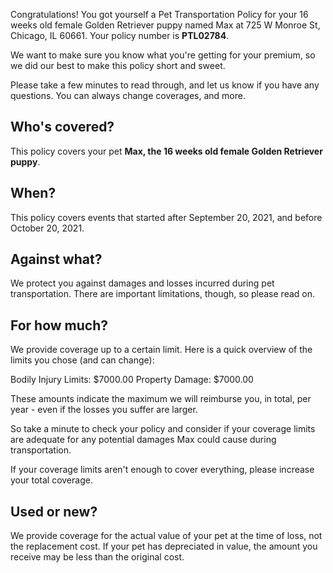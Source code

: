 Congratulations! You got yourself a Pet Transportation Policy for your 16 weeks old female Golden Retriever puppy named Max at 725 W Monroe St, Chicago, IL 60661. Your policy number is **PTL02784**.

We want to make sure you know what you're getting for your premium, so we did our best to make this policy short and sweet.

Please take a few minutes to read through, and let us know if you have any questions. You can always change coverages, and more.

## Who's covered?
This policy covers your pet **Max, the 16 weeks old female Golden Retriever puppy**.

## When?
This policy covers events that started after September 20, 2021, and before October 20, 2021.

## Against what?
We protect you against damages and losses incurred during pet transportation. There are important limitations, though, so please read on.

## For how much?
We provide coverage up to a certain limit. Here is a quick overview of the limits you chose (and can change):

Bodily Injury Limits: $7000.00
Property Damage: $7000.00

These amounts indicate the maximum we will reimburse you, in total, per year - even if the losses you suffer are larger.

So take a minute to check your policy and consider if your coverage limits are adequate for any potential damages Max could cause during transportation.

If your coverage limits aren't enough to cover everything, please increase your total coverage.

## Used or new?
We provide coverage for the actual value of your pet at the time of loss, not the replacement cost. If your pet has depreciated in value, the amount you receive may be less than the original cost.
